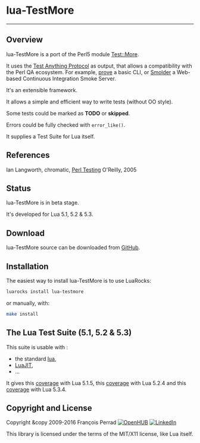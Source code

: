 
# lua-TestMore

---

## Overview

lua-TestMore is a port of the Perl5 module
[Test::More](http://search.cpan.org/~mschwern/Test-Simple/).

It uses the
[Test Anything Protocol](http://en.wikipedia.org/wiki/Test_Anything_Protocol)
as output, that allows a compatibility with the Perl QA ecosystem.
For example,
[prove](http://search.cpan.org/~andya/Test-Harness/bin/prove)
a basic CLI, or
[Smolder](http://search.cpan.org/~wonko/Smolder/)
a Web-based Continuous Integration Smoke Server.

It's an extensible framework.

It allows a simple and efficient way to write tests (without OO style).

Some tests could be marked as **TODO** or **skipped**.

Errors could be fully checked with `error_like()`.

It supplies a Test Suite for Lua itself.

## References

Ian Langworth, chromatic,
[Perl Testing](http://oreilly.com/catalog/9780596100926)
O'Reilly, 2005

## Status

lua-TestMore is in beta stage.

It's developed for Lua 5.1, 5.2 & 5.3.

## Download

lua-TestMore source can be downloaded from
[GitHub](http://github.com/fperrad/lua-TestMore/releases/).

## Installation

The easiest way to install lua-TestMore is to use LuaRocks:

```sh
luarocks install lua-testmore
```

or manually, with:

```sh
make install
```

## The Lua Test Suite (5.1, 5.2 & 5.3)

This suite is usable with :

- the standard [lua](http://www.lua.org/),
- [LuaJIT](http://luajit.org/),
- ...

It gives this [coverage](https://fperrad.github.io/lua-TestMore/cover_lua515/src/index.html) with Lua 5.1.5,
this [coverage](https://fperrad.github.io/lua-TestMore/cover_lua524/src/index.html) with Lua 5.2.4
and this [coverage](https://fperrad.github.io/lua-TestMore/cover_lua534/src/index.html) with Lua 5.3.4.

## Copyright and License

Copyright &copy 2009-2016 Fran&ccedil;ois Perrad
[![OpenHUB](http://www.openhub.net/accounts/4780/widgets/account_rank.gif)](http://www.openhub.net/accounts/4780?ref=Rank)
[![LinkedIn](http://www.linkedin.com/img/webpromo/btn_liprofile_blue_80x15.gif)](http://www.linkedin.com/in/fperrad)

This library is licensed under the terms of the MIT/X11 license,
like Lua itself.
